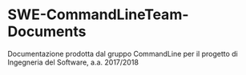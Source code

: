 # SWE-CommandLineTeam-Documents
Documentazione prodotta dal gruppo CommandLine per il progetto di Ingegneria del Software, a.a. 2017/2018
